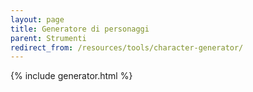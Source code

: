```yaml
---
layout: page
title: Generatore di personaggi
parent: Strumenti
redirect_from: /resources/tools/character-generator/
---
```

{% include generator.html %}